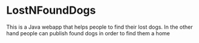 # LostNFoundDogs
This is a Java webapp that helps people to find their lost dogs. In the other hand people can publish found dogs in order to find them a home

